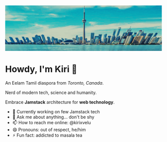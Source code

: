 ![City of Toronto, 2025](https://raw.githubusercontent.com/kirixvelu/kirixvelu/refs/heads/main/toronto-1.webp)

# Howdy, I'm Kiri 👋

An Eelam Tamil diaspora from *Toronto, Canada*. 

Nerd of modern tech, science and humanity. 

Embrace **Jamstack** architecture for **web technology**.

- 🔭 Currently working on few Jamstack tech
- 💬 Ask me about anything... don't be shy
- 📫 How to reach me online: @kirixvelu
- 😄 Pronouns: out of respect, he/him
- ⚡ Fun fact: addicted to masala tea

